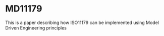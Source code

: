 # MD11179
This is a paper describing how ISO11179 can be implemented using Model Driven Engineering principles
